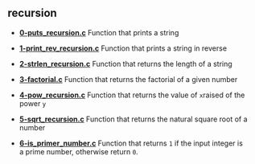 ## recursion

- **[0-puts_recursion.c](https://github.com/vlldnt/holbertonschool-low_level_programming/blob/main/recursion/0-puts_recursion.c)** Function that prints a string

- **[1-print_rev_recursion.c](https://github.com/vlldnt/holbertonschool-low_level_programming/blob/main/recursion/1-print_rev_recursion.c)** Function that prints a string in reverse

- **[2-strlen_recursion.c](https://github.com/vlldnt/holbertonschool-low_level_programming/blob/main/recursion/2-strlen_recursion.c)** Function that returns the length of a string 

- **[3-factorial.c](https://github.com/vlldnt/holbertonschool-low_level_programming/blob/main/recursion/3-factorial.c)** Function that returns the factorial of a given number

- **[4-pow_recursion.c](https://github.com/vlldnt/holbertonschool-low_level_programming/blob/main/recursion/4-pow_recursion.c)** Function that returns the value of `x`raised of the power `y`

- **[5-sqrt_recursion.c](https://github.com/vlldnt/holbertonschool-low_level_programming/blob/main/recursion/5-sqrt_recursion.c)** Function that returns the natural square root of a number

- **[6-is_primer_number.c](https://github.com/vlldnt/holbertonschool-low_level_programming/blob/main/recursion/6-is_prime_number.c)** Function that returns `1` if the input integer is a prime number, otherwise return `0`.
